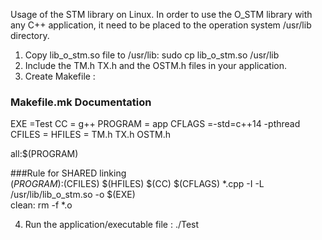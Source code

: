 Usage of the STM library on Linux.
In order to use the O_STM library with any C++ application, it need to be placed to the operation system /usr/lib directory.
1. Copy lib_o_stm.so file to /usr/lib: sudo cp lib_o_stm.so /usr/lib
2. Include the TM.h TX.h and the OSTM.h files in your application.
3. Create Makefile :

### Makefile.mk Documentation
EXE =Test
CC = g++
PROGRAM = app
CFLAGS =-std=c++14 -pthread 
CFILES = <YOUR  CPP  FILES>
HFILES = TM.h TX.h OSTM.h  <YOUR HEADER FILES>

all:$(PROGRAM)

###Rule for SHARED linking<br>
$(PROGRAM):$(CFILES) $(HFILES)
	$(CC) $(CFLAGS) *.cpp -I -L /usr/lib/lib_o_stm.so  -o $(EXE)	<br>
clean:
	rm -f *.o<br>

4. Run the application/executable file : ./Test



